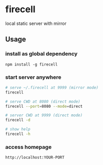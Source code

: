 # firecell

local static server with mirror

## Usage

### install as global dependency

`npm install -g firecell`

### start server anywhere

```sh
# serve ~/.firecell at 9999 (mirror mode)
firecell

# serve CWD at 8080 (direct mode)
firecell --port=8080 --mode=direct

# server CWD at 9999 (direct mode)
firecell -d

# show help
firecell -h
```

### access homepage

```
http://localhost:YOUR-PORT
```
